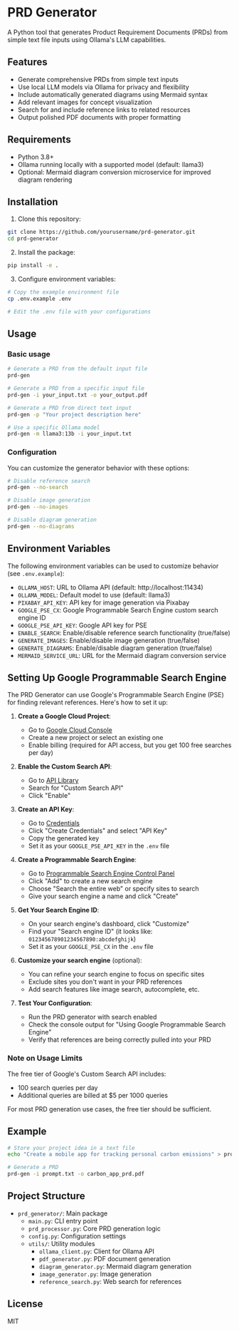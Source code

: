 # PRD Generator

A Python tool that generates Product Requirement Documents (PRDs) from simple text file inputs using Ollama's LLM capabilities.

## Features

- Generate comprehensive PRDs from simple text inputs
- Use local LLM models via Ollama for privacy and flexibility
- Include automatically generated diagrams using Mermaid syntax
- Add relevant images for concept visualization
- Search for and include reference links to related resources
- Output polished PDF documents with proper formatting

## Requirements

- Python 3.8+
- Ollama running locally with a supported model (default: llama3)
- Optional: Mermaid diagram conversion microservice for improved diagram rendering

## Installation

1. Clone this repository:
```bash
git clone https://github.com/yourusername/prd-generator.git
cd prd-generator
```

2. Install the package:
```bash
pip install -e .
```

3. Configure environment variables:
```bash
# Copy the example environment file
cp .env.example .env

# Edit the .env file with your configurations
```

## Usage

### Basic usage

```bash
# Generate a PRD from the default input file
prd-gen

# Generate a PRD from a specific input file
prd-gen -i your_input.txt -o your_output.pdf

# Generate a PRD from direct text input
prd-gen -p "Your project description here"

# Use a specific Ollama model
prd-gen -m llama3:13b -i your_input.txt
```

### Configuration

You can customize the generator behavior with these options:

```bash
# Disable reference search
prd-gen --no-search

# Disable image generation
prd-gen --no-images

# Disable diagram generation
prd-gen --no-diagrams
```

## Environment Variables

The following environment variables can be used to customize behavior (see `.env.example`):

- `OLLAMA_HOST`: URL to Ollama API (default: http://localhost:11434)
- `OLLAMA_MODEL`: Default model to use (default: llama3)
- `PIXABAY_API_KEY`: API key for image generation via Pixabay
- `GOOGLE_PSE_CX`: Google Programmable Search Engine custom search engine ID
- `GOOGLE_PSE_API_KEY`: Google API key for PSE
- `ENABLE_SEARCH`: Enable/disable reference search functionality (true/false)
- `GENERATE_IMAGES`: Enable/disable image generation (true/false)
- `GENERATE_DIAGRAMS`: Enable/disable diagram generation (true/false)
- `MERMAID_SERVICE_URL`: URL for the Mermaid diagram conversion service

## Setting Up Google Programmable Search Engine

The PRD Generator can use Google's Programmable Search Engine (PSE) for finding relevant references. Here's how to set it up:

1. **Create a Google Cloud Project**:
   - Go to [Google Cloud Console](https://console.cloud.google.com/)
   - Create a new project or select an existing one
   - Enable billing (required for API access, but you get 100 free searches per day)

2. **Enable the Custom Search API**:
   - Go to [API Library](https://console.cloud.google.com/apis/library)
   - Search for "Custom Search API"
   - Click "Enable"

3. **Create an API Key**:
   - Go to [Credentials](https://console.cloud.google.com/apis/credentials)
   - Click "Create Credentials" and select "API Key"
   - Copy the generated key
   - Set it as your `GOOGLE_PSE_API_KEY` in the `.env` file

4. **Create a Programmable Search Engine**:
   - Go to [Programmable Search Engine Control Panel](https://programmablesearchengine.google.com/)
   - Click "Add" to create a new search engine
   - Choose "Search the entire web" or specify sites to search
   - Give your search engine a name and click "Create"

5. **Get Your Search Engine ID**:
   - On your search engine's dashboard, click "Customize"
   - Find your "Search engine ID" (it looks like: `012345678901234567890:abcdefghijk`)
   - Set it as your `GOOGLE_PSE_CX` in the `.env` file

6. **Customize your search engine** (optional):
   - You can refine your search engine to focus on specific sites
   - Exclude sites you don't want in your PRD references
   - Add search features like image search, autocomplete, etc.

7. **Test Your Configuration**:
   - Run the PRD generator with search enabled
   - Check the console output for "Using Google Programmable Search Engine"
   - Verify that references are being correctly pulled into your PRD

### Note on Usage Limits

The free tier of Google's Custom Search API includes:
- 100 search queries per day
- Additional queries are billed at $5 per 1000 queries

For most PRD generation use cases, the free tier should be sufficient.

## Example

```bash
# Store your project idea in a text file
echo "Create a mobile app for tracking personal carbon emissions" > prompt.txt

# Generate a PRD
prd-gen -i prompt.txt -o carbon_app_prd.pdf
```

## Project Structure

- `prd_generator/`: Main package
  - `main.py`: CLI entry point
  - `prd_processor.py`: Core PRD generation logic
  - `config.py`: Configuration settings
  - `utils/`: Utility modules
    - `ollama_client.py`: Client for Ollama API
    - `pdf_generator.py`: PDF document generation
    - `diagram_generator.py`: Mermaid diagram generation
    - `image_generator.py`: Image generation
    - `reference_search.py`: Web search for references

## License

MIT
